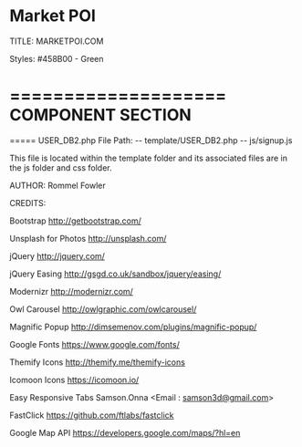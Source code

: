 # Market POI
TITLE: MARKETPOI.COM

Styles:
  #458B00 - Green

====================
COMPONENT SECTION
====================

===== USER_DB2.php
File Path:
  -- template/USER_DB2.php
  -- js/signup.js

This file is located within the template folder and its associated files are in
the js folder and css folder.



AUTHOR: Rommel Fowler

CREDITS:

Bootstrap
http://getbootstrap.com/

Unsplash for Photos
http://unsplash.com/

jQuery
http://jquery.com/

jQuery Easing
http://gsgd.co.uk/sandbox/jquery/easing/

Modernizr
http://modernizr.com/

Owl Carousel
http://owlgraphic.com/owlcarousel/

Magnific Popup
http://dimsemenov.com/plugins/magnific-popup/

Google Fonts
https://www.google.com/fonts/

Themify Icons
http://themify.me/themify-icons

Icomoon Icons
https://icomoon.io/

Easy Responsive Tabs
Samson.Onna <Email : samson3d@gmail.com>

FastClick
https://github.com/ftlabs/fastclick

Google Map API
https://developers.google.com/maps/?hl=en
